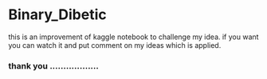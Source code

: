 # Binary_Dibetic 
this is an improvement of kaggle notebook to challenge my idea.
if you want you can watch it and put comment on my ideas which is applied.

### thank you ..................
